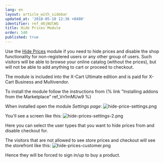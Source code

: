 ```yaml
---
lang: en
layout: article_with_sidebar
updated_at: '2018-05-10 12:36 +0400'
identifier: ref_46jNUlWG
title: Hide Prices Module
order: 140
published: true
---
```

Use the [Hide Prices](https://market.x-cart.com/addons/hide-prices.html "Hide Prices Module") module if you need to hide prices and disable the shop functionality for non-registered users or any other group of users. Such visitors will be able to browse your online catalog (without the prices), but will not be able to add anything to cart or proceed to checkout.

The module is included into the X-Cart Ultimate edition and is paid for X-Cart Business and Multivendor.

To install the module follow the instructions from {% link "Installing addons from the Marketplace" ref_Vn1mMUw9 %}

When installed open the module _Settings page_:
![hide-price-settings.png]({{site.baseurl}}/attachments/ref_46jNUlWG/hide-price-settings.png)

You'll see a screen like this:
![hide-prices-settings-2.png]({{site.baseurl}}/attachments/ref_46jNUlWG/hide-prices-settings-2.png)

Here you can select the user types that you want to hide prices from and disable checkout for. 

The visitors that are not allowed to see store prices and checkout will see the storefront like this:
![hide-prices-customer.png]({{site.baseurl}}/attachments/ref_46jNUlWG/hide-prices-customer.png)

Hence they will be forced to sign in/up to buy a product.
